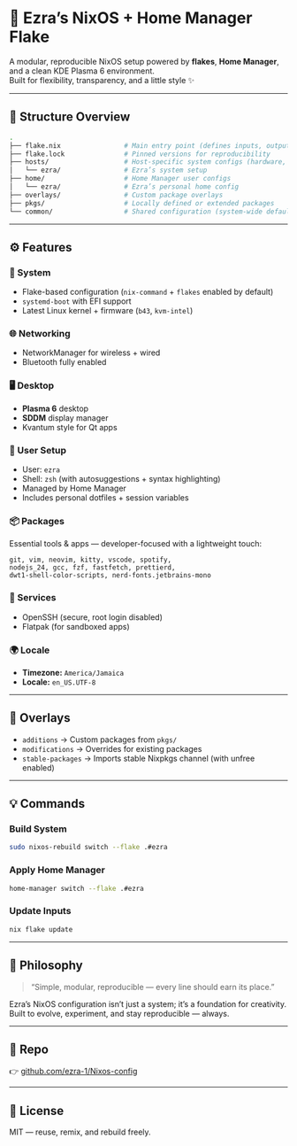 # 🧊 Ezra’s NixOS + Home Manager Flake

A modular, reproducible NixOS setup powered by **flakes**, **Home Manager**, and a clean KDE Plasma 6 environment.  
Built for flexibility, transparency, and a little style ✨

---

## 📁 Structure Overview

```bash
.
├── flake.nix                # Main entry point (defines inputs, outputs, systems)
├── flake.lock               # Pinned versions for reproducibility
├── hosts/                   # Host-specific system configs (hardware, NixOS modules)
│   └── ezra/                # Ezra’s system setup
├── home/                    # Home Manager user configs
│   └── ezra/                # Ezra’s personal home config
├── overlays/                # Custom package overlays
├── pkgs/                    # Locally defined or extended packages
└── common/                  # Shared configuration (system-wide defaults)
```

---

## ⚙️ Features

### 🧩 System
- Flake-based configuration (`nix-command` + `flakes` enabled by default)
- `systemd-boot` with EFI support  
- Latest Linux kernel + firmware (`b43`, `kvm-intel`)

### 🌐 Networking
- NetworkManager for wireless + wired
- Bluetooth fully enabled

### 🖥️ Desktop
- **Plasma 6** desktop  
- **SDDM** display manager  
- Kvantum style for Qt apps

### 👤 User Setup
- User: `ezra`  
- Shell: `zsh` (with autosuggestions + syntax highlighting)  
- Managed by Home Manager  
- Includes personal dotfiles + session variables

### 📦 Packages
Essential tools & apps — developer-focused with a lightweight touch:
```
git, vim, neovim, kitty, vscode, spotify,
nodejs_24, gcc, fzf, fastfetch, prettierd,
dwt1-shell-color-scripts, nerd-fonts.jetbrains-mono
```

### 🧰 Services
- OpenSSH (secure, root login disabled)
- Flatpak (for sandboxed apps)

### 🌍 Locale
- **Timezone:** `America/Jamaica`  
- **Locale:** `en_US.UTF-8`

---

## 🧱 Overlays

- `additions` → Custom packages from `pkgs/`
- `modifications` → Overrides for existing packages
- `stable-packages` → Imports stable Nixpkgs channel (with unfree enabled)

---

## 💡 Commands

### Build System
```bash
sudo nixos-rebuild switch --flake .#ezra
```

### Apply Home Manager
```bash
home-manager switch --flake .#ezra
```

### Update Inputs
```bash
nix flake update
```

---

## 🧠 Philosophy

> “Simple, modular, reproducible — every line should earn its place.”

Ezra’s NixOS configuration isn’t just a system; it’s a foundation for creativity.  
Built to evolve, experiment, and stay reproducible — always.

---

## 🔗 Repo

👉 [github.com/ezra-1/Nixos-config](https://github.com/ezra-1/Nixos-config)

---

## 🧊 License

MIT — reuse, remix, and rebuild freely.
